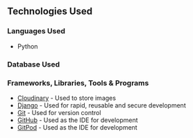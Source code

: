 ## Technologies Used

### Languages Used

- Python


### Database Used


### Frameworks, Libraries, Tools & Programs

- [Cloudinary](https://cloudinary.com/) - Used to store images
- [Django](https://www.djangoproject.com/) - Used for rapid, reusable and secure development
- [Git](https://git-scm.com/) - Used for version control
- [GitHub](https://github.com/) - Used as the IDE for development
- [GitPod](https://www.gitpod.io/) - Used as the IDE for development